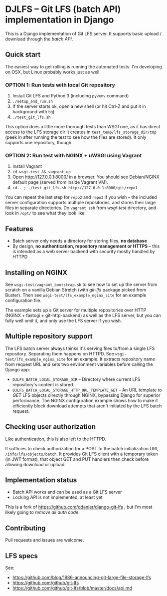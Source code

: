 # DJLFS – Git LFS (batch API) implementation in Django

This is a Django implementation of Git LFS server. It supports basic upload / download through the _batch API_.

## Quick start

The easiest way to get rolling is running the automated tests. I'm developing on OSX, but Linux probably works just as well.

### OPTION 1: Run tests with local Git repository

1. Install Git LFS and Python 3 (including `pyvenv` command)
2. `./setup_and_run.sh`
3. If the server starts ok, open a new shell (or hit Ctrl-Z and put it in background with `bg`)
4. `./test_git_lfs.sh`

This option does a little more thorough tests than WSGI one, as it has direct access to the LFS storage dir it creates in `test_temp/lfs_storage_dir/tmp` (peek in after running the test to see how the files are stored). It only supports one repository, though.

### OPTION 2: Run test with NGINX + uWSGI using Vagrant

1. Install Vagrant
2. `cd wsgi-test && vagrant up`
3. Open http://127.0.0.1:8000/ in a browser. You should see Debian/NGINX default page (served from inside Vagrant VM).
4. `cd.. ; ./test_git_lfs.sh http://127.0.0.1:8000/git/repo1`

You can repeat the last step for `repo2` and `repo3` if you wish – the included server configuration supports multiple repositories, and stores their large files in separate directories. Do `vagrant ssh` from _wsgi-test_ directory, and look in `/opt/` to see what they look like.

## Features

* Batch server only needs a directory for storing files, **no database**
* By design, **no authentication, repository management or HTTPS** – this is intended as a web server backend with security mostly handled by HTTPD

## Installing on NGINX

See `wsgi-test/vagrant_bootstrap.sh` to see how to set up the server from scratch on a vanilla Debian Stretch (with _git-lfs_ package picked from Buster). Then see `wsgi-test/lfs_example_nginx_site` for an example configuration file.

The example sets up a Git server for multiple repositories over HTTP (NGINX + fastcgi + git-http-backend) as well as the LFS server, but you can fully well omit it, and only use the LFS server if you wish.

## Multiple repository support

The LFS batch server always thinks it's serving files to/from a single LFS repository. Separating them happens on HTTPD. See `wsgi-test/lfs_example_nginx_site` for an example. It extracts repository name from request URL and sets two environment variables before calling the Django app:

* `DJLFS_BATCH_LOCAL_STORAGE_DIR` – Directory where current LFS repository's content is stored. 
* `DJLFS_BATCH_LOCAL_STORAGE_HTTP_URL_TEMPLATE_GET` – An URL template to _GET_ LFS objects directly through NGINX, bypassing Django for superior performance. The NGINX configuration example shows how to make it efficiently block download attempts that aren't initiated by the LFS batch request.

## Checking user authorization

Like authentication, this is also left to the HTTPD.

It sufficies to check authorization for a POST to the batch initialization URI, `/info/lfs/objects/batch`. It provides Git LFS client with a temporary token (in JWT format), that object GET and PUT handlers then check before allowing download or upload.

## Implementation status

* Batch API works and can be used as a Git LFS server
* Locking API is not implemented, at least yet

This is a fork of https://github.com/ddanier/django-git-lfs , but I'm most likely going to *remove all auth code*.

## Contributing

Pull requests and issues are welcome.

## LFS specs

See:

* https://github.com/blog/1986-announcing-git-large-file-storage-lfs
* https://github.com/github/git-lfs
* https://github.com/github/git-lfs/blob/master/docs/api.md
